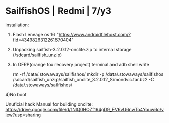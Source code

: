 # SailfishOS | Redmi | 7/y3
installation:
1) Flash Leneage os 16 "https://www.androidfilehost.com/?fid=4349826312261670404"
2) Unpacking sailfish-3.2.0.12-onclite.zip to internal storage (/sdcard/sailfish_unzip) 
3) In OFRP(orange fox recovery project) terminal and adb shell write
    
    rm -rf /data/.stowaways/sailfishos/
    mkdir -p /data/.stowaways/sailfishos
    /sdcard/sailfish_unzip/sailfish_onclite_3.2.0.12_Simondvic.tar.bz2 -C /data/.stowaways/sailfishos/

4)No boot

Unuficial hadk Manual for building onclite: https://drive.google.com/file/d/1NIQ0HOZf164gD9_EV6vU6nwTo4Youw6o/view?usp=sharing
